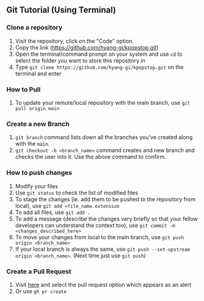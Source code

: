 ## Git Tutorial (Using Terminal)

### Clone a repository

1. Visit the repository, click on the "Code" option. 
2. Copy the link (https://github.com/hyang-gi/kpopstop.git)
3. Open the terminal/command prompt on your system and use `cd` to select the folder you want to store this repository in
4. Type `git clone https://github.com/hyang-gi/kpopstop.git` on the terminal and enter


### How to Pull

1. To update your remote/local repository with the main branch, use `git pull origin main`

### Create a new Branch 

1. `git branch` command lists down all the branches you've created along with the `main`. 
2. `git checkout -b <branch_name>` command creates and new branch and checks the user into it. Use the above command to confirm.

### How to push changes

1. Modify your files
2. Use `git status` to check the list of modified files
3. To stage the changes (ie. add them to be pushed to the repository from local), use `git add <file_name.extension`
4. To add all files, use `git add .`
5. To add a message (describe the changes very briefly so that your fellow developers can understand the context too), use `git commit -m <changes_described_here>`
6. To move your changes from local to the main branch, use `git push origin <branch_name>`
7. If your local branch is always the same, use `git push --set-upstream origin <branch_name>`. (Next time just use `git push`)


### Create a Pull Request

1. Visit [here](https://github.com/hyang-gi/kpopstop/pulls) and select the pull request option which appears as an alert
2. Or use `gh pr create`
